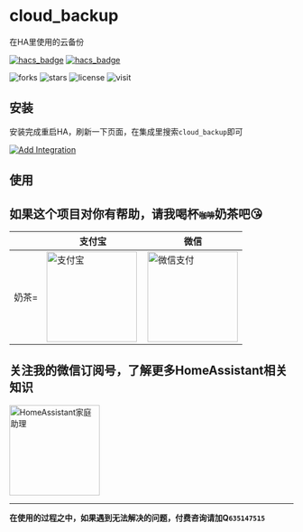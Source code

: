 # cloud_backup
在HA里使用的云备份

[![hacs_badge](https://img.shields.io/badge/Home-Assistant-%23049cdb)](https://www.home-assistant.io/)
[![hacs_badge](https://img.shields.io/badge/HACS-Custom-41BDF5.svg)](https://github.com/hacs/integration)

![forks](https://img.shields.io/github/forks/shaonianzhentan/cloud_backup)
![stars](https://img.shields.io/github/stars/shaonianzhentan/cloud_backup)
![license](https://img.shields.io/github/license/shaonianzhentan/cloud_backup)
![visit](https://visitor-badge.laobi.icu/badge?page_id=shaonianzhentan.cloud_backup&left_text=visit)

## 安装

安装完成重启HA，刷新一下页面，在集成里搜索`cloud_backup`即可

[![Add Integration](https://my.home-assistant.io/badges/config_flow_start.svg)](https://my.home-assistant.io/redirect/config_flow_start?domain=cloud_backup)

## 使用


## 如果这个项目对你有帮助，请我喝杯<del style="font-size: 14px;">咖啡</del>奶茶吧😘
|  |支付宝|微信|
|---|---|---|
奶茶= | <img src="https://cdn.jsdelivr.net/gh/shaonianzhentan/ha-docs@master/docs/img/alipay.png" align="left" height="160" width="160" alt="支付宝" title="支付宝">  |  <img src="https://cdn.jsdelivr.net/gh/shaonianzhentan/ha-docs@master/docs/img/wechat.png" height="160" width="160" alt="微信支付" title="微信">

## 关注我的微信订阅号，了解更多HomeAssistant相关知识
<img src="https://cdn.jsdelivr.net/gh/shaonianzhentan/ha-docs@master/docs/img/wechat-channel.png" height="160" alt="HomeAssistant家庭助理" title="HomeAssistant家庭助理">

---
**在使用的过程之中，如果遇到无法解决的问题，付费咨询请加Q`635147515`**